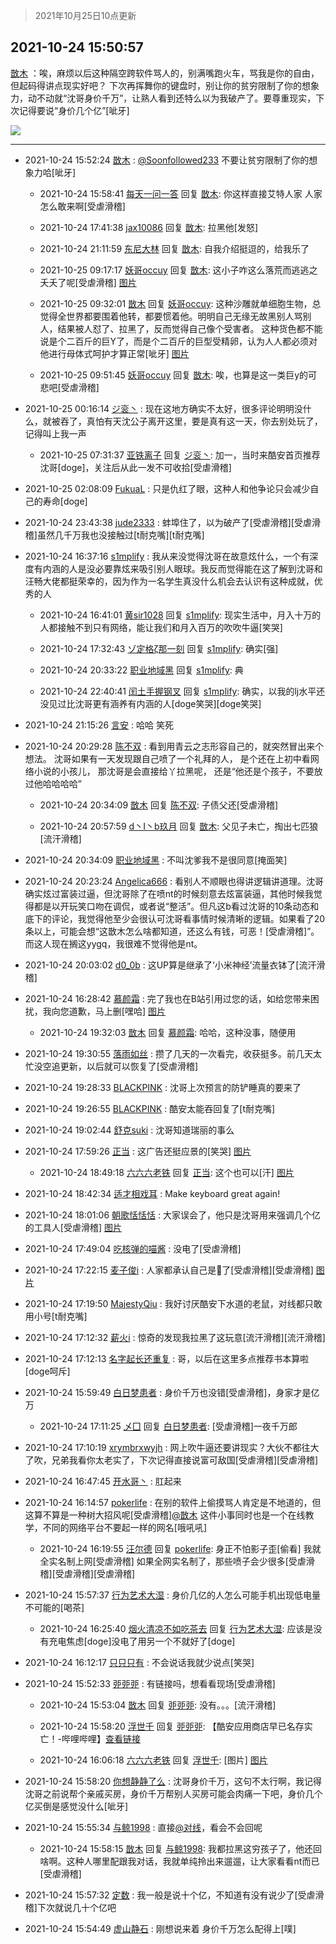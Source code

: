 > 2021年10月25日10点更新
<link rel="stylesheet" href="https://cdn.jsdelivr.net/gh/taotie6/sampleJSON@main/css/photo_show.css">
<meta name="referrer" content="no-referrer" />


 ## 2021-10-24 15:50:57 

 [㪚木](https://www.coolapk.com/feed/30917288?shareKey=NjM1MTNkMDhmMTZkNjE3NTEyNzg~) ：唉，麻烦以后这种隔空跨软件骂人的，别满嘴跑火车，骂我是你的自由，但起码得讲点现实好吧？
下次再挥舞你的键盘时，别让你的贫穷限制了你的想象力，动不动就“沈哥身价千万”，让熟人看到还特么以为我破产了。要尊重现实，下次记得要说“身价几个亿”[呲牙] 

<div class="album">
<img class="img-item" src="http://image.coolapk.com/feed/2021/1024/15/1081091_4836a413_1856_4506@1080x2280.jpeg" />
</div>

 ------- 

- 2021-10-24 15:52:24 [㪚木](uid=1081091) : <a class="feed-link-uname" href="/u/Soonfollowed233">@Soonfollowed233</a> 不要让贫穷限制了你的想象力哈[呲牙] 

    - 2021-10-24 15:58:41 [每天一问一答](uid=4206936) 回复 [㪚木](uid=1081091): 你这样直接艾特人家 人家怎么敢来啊[受虐滑稽] 

    - 2021-10-24 17:41:38 [jax10086](uid=797822) 回复 [㪚木](uid=1081091): 拉黑他[发怒] 

    - 2021-10-24 21:11:59 [东尼大林](uid=1612569) 回复 [㪚木](uid=1081091): 自我介绍挺逗的，给我乐了 

    - 2021-10-25 09:17:17 [妖哥occuy](uid=1388591) 回复 [㪚木](uid=1081091): 这小子咋这么落荒而逃逃之夭夭了呢[受虐滑稽] [图片](http://image.coolapk.com/feed/2021/1025/09/1388591_0aa9f1da_4636_5052@1080x2340.jpeg)

    - 2021-10-25 09:32:01 [㪚木](uid=1081091) 回复 [妖哥occuy](uid=1388591): 这种沙雕就单细胞生物，总觉得全世界都要围着他转，都要惯着他。明明自己无缘无故黑别人骂别人，结果被人怼了、拉黑了，反而觉得自己像个受害者。
这种货色都不能说是个二百斤的巨Y了，而是个二百斤的巨型受精卵，认为人人都必须对他进行母体式呵护才算正常[呲牙] [图片](http://image.coolapk.com/feed/2020/0606/14/1081091_39c516f3_5623_1393@320x180.gif)

    - 2021-10-25 09:51:45 [妖哥occuy](uid=1388591) 回复 [㪚木](uid=1081091): 唉，也算是这一类巨y的可悲吧[受虐滑稽] 

- 2021-10-25 00:16:14 [ジ衮丶](uid=494451) : 现在这地方确实不太好，很多评论明明没什么，就被吞了，真怕有天沈公子离开这里，要是真有这一天，你去别处玩了，记得叫上我一声 

    - 2021-10-25 07:31:37 [亚铁离子](uid=2220712) 回复 [ジ衮丶](uid=494451): 加一，当时来酷安首页推荐沈哥[doge]，关注后从此一发不可收拾[受虐滑稽] 

- 2021-10-25 02:08:09 [FukuaL](uid=2151640) : 只是仇红了眼，这种人和他争论只会减少自己的寿命[doge] 

- 2021-10-24 23:43:38 [jude2333](uid=3763896) : 蚌埠住了，以为破产了[受虐滑稽][受虐滑稽]虽然几千万我也没接触过[t耐克嘴][t耐克嘴] 

- 2021-10-24 16:37:16 [s1mplify](uid=1732022) : 我从来没觉得沈哥在故意炫什么，一个有深度有内涵的人是没必要靠炫来吸引别人眼球。我反而觉得能在这了解到沈哥和汪畅大佬都挺荣幸的，因为作为一名学生真没什么机会去认识有这种成就，优秀的人 

    - 2021-10-24 16:41:01 [黄sir1028](uid=905870) 回复 [s1mplify](uid=1732022): 现实生活中，月入十万的人都接触不到只有网络，能让我们和月入百万的吹吹牛逼[笑哭] 

    - 2021-10-24 17:32:43 [ゾ定格ζ那一刻](uid=1167739) 回复 [s1mplify](uid=1732022): 确实[强] 

    - 2021-10-24 20:33:22 [职业地域黑](uid=7823546) 回复 [s1mplify](uid=1732022): 典 

    - 2021-10-24 22:40:41 [闰土手握钢叉](uid=3177928) 回复 [s1mplify](uid=1732022): 确实，以我的lj水平还没见过比沈哥更有涵养有内涵的人[doge笑哭][doge笑哭] 

- 2021-10-24 21:15:26 [言安](uid=2043658) : 哈哈 笑死 

- 2021-10-24 20:29:28 [陈不双](uid=3701802) : 看到用青云之志形容自己的，就突然冒出来个想法。
沈哥如果有一天发现跟自己喷了一个礼拜的人，
是个还在上初中看网络小说的小孩儿，
那沈哥是会直接给丫拉黑呢，
还是“他还是个孩子，不要放过他哈哈哈哈” 

    - 2021-10-24 20:34:09 [㪚木](uid=1081091) 回复 [陈不双](uid=3701802): 子债父还[受虐滑稽] 

    - 2021-10-24 20:57:59 [d丶I丶b玖月](uid=2952537) 回复 [㪚木](uid=1081091): 父见子未亡，掏出七匹狼[流汗滑稽] 

- 2021-10-24 20:34:09 [职业地域黑](uid=7823546) : 不叫沈爹我不是很同意[掩面笑] 

- 2021-10-24 20:23:24 [Angelica666](uid=3026540) : 看别人不顺眼也得讲逻辑讲道理。沈哥确实炫过富装过逼，但沈哥除了在喷nt的时候刻意去炫富装逼，其他时候我觉得都是以开玩笑口吻在调侃，或者说“整活”。但凡这b看过沈哥的10条动态和底下的评论，我觉得他至少会很认可沈哥看事情时候清晰的逻辑。如果看了20条以上<!--break-->，可能会想“这㪚木怎么啥都知道，还这么有钱，可恶！[受虐滑稽]”。而这人现在搁这yygq，我很难不觉得他是nt。 

- 2021-10-24 20:03:02 [d0_0b](uid=466123) : 这UP算是继承了‘小米神经’流量衣钵了[流汗滑稽] 

- 2021-10-24 16:28:42 [慕颜霜](uid=3801065) : 完了我也在B站引用过您的话，如给您带来困扰，我向您道歉，马上删[嘿哈] [图片](http://image.coolapk.com/feed/2021/1024/16/3801065_b2a51a53_4120_9949@1068x1571.jpeg)

    - 2021-10-24 19:32:03 [㪚木](uid=1081091) 回复 [慕颜霜](uid=3801065): 哈哈，这种没事，随便用 

- 2021-10-24 19:30:55 [落雨如丝](uid=171765) : 攒了几天的一次看完，收获挺多。前几天太忙没空追更新，以后就可以恢复了[受虐滑稽] 

- 2021-10-24 19:28:33 [BLACKPINK](uid=532936) : 沈哥上次预言的防铲睡真的要来了 

- 2021-10-24 19:26:55 [BLACKPINK](uid=532936) : 酷安太能吞回复了[t耐克嘴] 

- 2021-10-24 19:02:44 [舒克suki](uid=1604292) : 沈哥知道瑞丽的事么 

- 2021-10-24 17:59:26 [正当](uid=1725957) : 这广告还挺应景的[笑哭] [图片](http://image.coolapk.com/feed/2021/1024/17/1725957_8595ae18_9554_5109@1080x1298.jpeg)

    - 2021-10-24 18:49:18 [六六六老铁](uid=1165265) 回复 [正当](uid=1725957): 这个也可以[汗] [图片](http://image.coolapk.com/feed/2021/1024/18/1165265_e27fbbf9_2557_8988@1080x2160.jpeg)

- 2021-10-24 18:42:34 [适才相戏耳](uid=2363272) : Make keyboard great again! 

- 2021-10-24 18:01:06 [朝歌恬恬恬](uid=954235) : 大家误会了，他只是沈哥用来强调几个亿的工具人[受虐滑稽] [图片](http://image.coolapk.com/feed/2021/1024/18/954235_9665_6422@1124x221.jpg)

- 2021-10-24 17:49:04 [吃核弹的喵酱](uid=2779508) : 没电了[受虐滑稽] 

- 2021-10-24 17:22:15 [麦子俊i](uid=800098) : 人家都承认自己是🐶了[受虐滑稽][受虐滑稽] [图片](http://image.coolapk.com/feed/2021/1024/17/800098_bdbfb976_7334_1196@835x303.png)

- 2021-10-24 17:19:50 [MajestyQiu](uid=2494762) : 我好讨厌酷安下水道的老鼠，对线都只敢用小号[t耐克嘴] 

- 2021-10-24 17:12:32 [薪火i](uid=4270212) : 惊奇的发现我拉黑了这玩意[流汗滑稽][流汗滑稽] 

- 2021-10-24 17:12:13 [名字起长还重复](uid=485854) : 哥，以后在这里多点推荐书本算啦[doge呵斥] 

- 2021-10-24 15:59:49 [白日梦患者](uid=533502) : 身价千万也没错[受虐滑稽]，身家才是亿万 

    - 2021-10-24 17:11:25 [乄囗](uid=759206) 回复 [白日梦患者](uid=533502): [受虐滑稽]一夜千万郎 

- 2021-10-24 17:10:19 [xrymbrxwyjh](uid=1710564) : 网上吹牛逼还要讲现实？大伙不都往大了吹，兄弟我看你太老实了，下次记得直接说富可敌国[受虐滑稽][受虐滑稽] 

- 2021-10-24 16:47:45 [开水哥丶](uid=608451) : 肛起来 

- 2021-10-24 16:14:57 [pokerlife](uid=575409) : 在别的软件上偷摸骂人肯定是不地道的，但这算不算是一种树大招风呢[受虐滑稽]<a class="feed-link-uname" href="/u/㪚木">@㪚木</a>
这件小事同时也是一个在线教学，不同的网络平台不要起一样的网名[哦吼吼] 

    - 2021-10-24 16:19:55 [汪尔德](uid=1595236) 回复 [pokerlife](uid=575409): 身正不怕影子歪[偷看] 我就全实名制上网[受虐滑稽] 如果全网实名制了，那些喷子会少很多[受虐滑稽][受虐滑稽][受虐滑稽] 

- 2021-10-24 15:57:37 [行为艺术大湿](uid=10979994) : 身价几亿的人怎么可能手机出现低电量 不可能的[喝茶] 

    - 2021-10-24 16:25:40 [烟火清凉不如吃茶去](uid=4279524) 回复 [行为艺术大湿](uid=10979994): 应该是没有充电焦虑[doge]没电了用另一个不就好了[doge] 

- 2021-10-24 16:12:17 [只只只有](uid=2467028) : 不会说话我就少说点[笑哭] 

- 2021-10-24 15:52:33 [戼戼戼](uid=4044548) : 有链接吗，想看看现场[受虐滑稽] 

    - 2021-10-24 15:53:04 [㪚木](uid=1081091) 回复 [戼戼戼](uid=4044548): 没有。。。[流汗滑稽] 

    - 2021-10-24 15:58:20 [浮世千](uid=786991) 回复 [戼戼戼](uid=4044548): 【酷安应用商店早已名存实亡！-哔哩哔哩】<a class="feed-link-url" href="https://b23.tv/DN4jsf" title="https://b23.tv/DN4jsf" target="_blank" rel="nofollow">查看链接</a> 

    - 2021-10-24 16:06:18 [六六六老铁](uid=1165265) 回复 [浮世千](uid=786991): [图片] [图片](http://image.coolapk.com/feed/2021/1024/16/1165265_d1a26d0e_2772_445@1080x2160.jpeg)

- 2021-10-24 15:58:20 [你想静静了么](uid=788126) : 沈哥身价千万，这句不太行啊，我记得沈哥之前说帮个亲戚买房，身价千万帮别人买房可能会肉痛一下吧，身价几个亿买倒是感觉没什么[呲牙] 

- 2021-10-24 15:55:34 [与鲸1998](uid=3244819) : 直接<a class="feed-link-uname" href="/u/对线">@对线</a>，看会不会回呢 

    - 2021-10-24 15:58:15 [㪚木](uid=1081091) 回复 [与鲸1998](uid=3244819): 我都拉黑这穷孩子了，他还回啥啊。这种人哪里配跟我对话，我就单纯拎出来遛遛，让大家看看nt而已[受虐滑稽] 

- 2021-10-24 15:57:32 [定数](uid=5774495) : 我一般是说十个亿，不知道有没有说少了[受虐滑稽]下次就说几十个亿吧 

- 2021-10-24 15:54:49 [虚山静石](uid=1512023) : 刚想说来着  身价千万怎么配得上[噗] 


